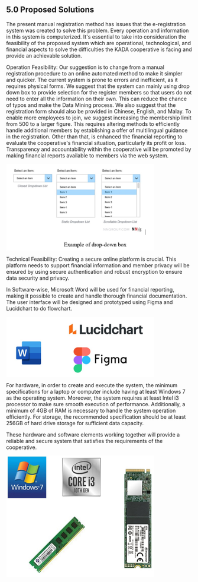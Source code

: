## 5.0 Proposed Solutions

<p>

The present manual registration method has issues that the e-registration system was created to solve this problem. Every operation and information in this system is computerized. It's essential to take into consideration the feasibility of the proposed system which are operational, technological, and financial aspects to solve the difficulties the KADA cooperative is facing and provide an achievable solution. 

Operation Feasibility: Our suggestion is to change from a manual registration procedure to an online automated method to make it simpler and quicker. The current system is prone to errors and inefficient, as it requires physical forms. We suggest that the system can mainly using drop down box to provide selection for the register members so that users do not need to enter all the information on their own. This can reduce the chance of typos and make the Data Mining process. We also suggest that the registration form should also be provided in Chinese, English, and Malay. To enable more employees to join, we suggest increasing the membership limit from 500 to a larger figure. This requires altering methods to efficiently handle additional members by establishing a offer of multilingual guidance in the registration. Other than that, is enhanced the financial reporting to evaluate the cooperative's financial situation, particularly its profit or loss. Transparency and accountability within the cooperative will be promoted by making financial reports available to members via the web system. 

<img src = "image5.0/DropDownBox.jpg" width = "400"  align = "center">
 
Technical Feasibility: Creating a secure online platform is crucial. This platform needs to support financial information and member privacy will be ensured by using secure authentication and robust encryption to ensure data security and privacy.  

In Software-wise, Microsoft Word will be used for financial reporting, making it possible to create and handle thorough financial documentation. The user interface will be designed and prototyped using Figma and Lucidchart to do flowchart.  

<img src = "image5.0/SoftWare.jpg" width = "400"  align = "center">

For hardware, in order to create and execute the system, the minimum specifications for a laptop or computer include having at least Windows 7 as the operating system. Moreover, the system requires at least Intel i3 processor to make sure smooth execution of performance. Additionally, a minimum of 4GB of RAM is necessary to handle the system operation efficiently. For storage, the recommended specification should be at least 256GB of hard drive storage for sufficient data capacity. 

These hardware and software elements working together will provide a reliable and secure system that satisfies the requirements of the cooperative. 

<img src = "image5.0/HardWare.jpg" width = "400"  align = "center">

</p>
